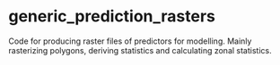 # generic_prediction_rasters
Code for producing raster files of predictors for modelling.  Mainly rasterizing polygons, deriving statistics and calculating zonal statistics.  
